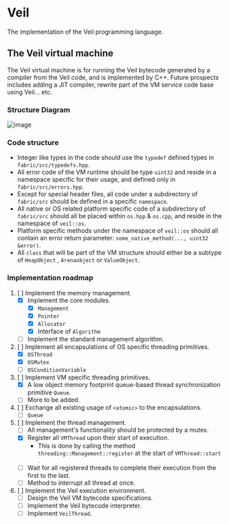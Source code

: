 # Veil

The implementation of the Veil programming language.

## The Veil virtual machine

The Veil virtual machine is for running the Veil bytecode generated by a compiler from the Veil code, and is implemented
by C++.
Future prospects includes adding a JIT compiler, rewrite part of the VM service code base using Veil... etc.

### Structure Diagram

![image](https://user-images.githubusercontent.com/47113671/218408370-62ccc500-b42c-4ad9-a5a5-44ebfab9e195.png)

### Code structure

- Integer like types in the code should use the ```typedef``` defined types in ```fabric/src/typedefs.hpp```.
- All error code of the VM runtime should be type ```uint32``` and reside in a namespace specific for their usage, and
  defined only in ```fabric/src/errors.hpp```.
- Except for special header files, all code under a subdirectory of ```fabric/src``` should be defined in a
  specific ```namespace```.
- All native or OS related platform specific code of a subdirectory of ```fabric/src``` should all be placed
  within ```os.hpp``` & ```os.cpp```, and reside in the namespace of ```veil::os```.
- Platform specific methods under the namespace of ```veil::os``` should all contain an error return
  parameter: ```some_native_method(..., uint32 &error)```.
- All ```class``` that will be part of the VM structure should either be a subtype of ```HeapObject```
  , ```Arenaobject``` or ```ValueObject```.

### Implementation roadmap

1. [ ] Implement the memory management.
    - [x] Implement the core modules.
        - [x] ```Management```
        - [x] ```Pointer```
        - [x] ```Allocator```
        - [x] Interface of ```Algorithm```
    - [ ] Implement the standard management algorithm.

2. [ ] Implement all encapsulations of OS specific threading primitives.
    - [x] ```OSThread```
    - [x] ```OSMutex```
    - [ ] ```OSConditionVariable```

3. [ ] Implement VM specific threading primitives.
    - [x] A low object memory footprint queue-based thread synchronization primitive ```Queue```.
    - [ ] More to be added.

4. [ ] Exchange all existing usage of ```<atomic>``` to the encapsulations.
    - [ ] ```Queue```

5. [ ] Implement the thread management.
    - [ ] All management's functionality should be protected by a mutex.
    - [x] Register all ```VMThread``` upon their start of execution.
        - This is done by calling the method ```threading::Management::register``` at the start of ```VMThread::start```
          .
    - [ ] Wait for all registered threads to complete their execution from the first to the last.
    - [ ] Method to interrupt all thread at once.

6. [ ] Implement the Veil execution environment.
    - [ ] Design the Veil VM bytecode specifications.
    - [ ] Implement the Veil bytecode interpreter.
    - [ ] Implement ```VeilThread```.
